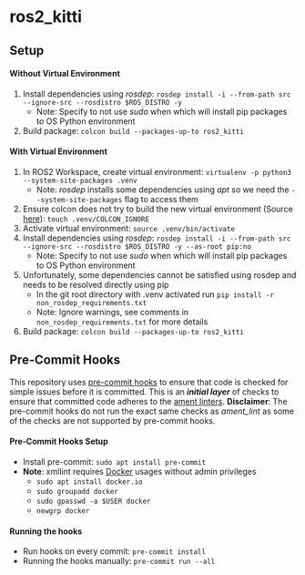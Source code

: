 # ros2_kitti

## Setup

#### Without Virtual Environment

1. Install dependencies using *rosdep*: `rosdep install -i --from-path src --ignore-src --rosdistro $ROS_DISTRO -y`
   * Note: Specify to not use *sudo* when which will install pip packages to OS Python environment
2. Build package: `colcon build --packages-up-to ros2_kitti`

#### With Virtual Environment

1. In ROS2 Workspace, create virtual environment: `virtualenv -p python3 --system-site-packages .venv`
   * Note: *rosdep* installs some dependencies using *apt* so we need the `--system-site-packages` flag to access them
2. Ensure colcon does not try to build the new virtual environment (Source [here](https://docs.ros.org/en/foxy/How-To-Guides/Using-Python-Packages.html)): `touch .venv/COLCON_IGNORE`
3. Activate virtual environment: `source .venv/bin/activate`
4. Install dependencies using *rosdep*: `rosdep install -i --from-path src --ignore-src --rosdistro $ROS_DISTRO -y --as-root pip:no`
   * Note: Specify to not use *sudo* when which will install pip packages to OS Python environment
5. Unfortunately, some dependencies cannot be satisfied using rosdep and needs to be resolved directly using pip
   * In the git root directory with .venv activated run `pip install -r non_rosdep_requirements.txt`
   * Note: Ignore warnings, see comments in `non_rosdep_requirements.txt` for more details
6. Build package: `colcon build --packages-up-to ros2_kitti`

## Pre-Commit Hooks

This repository uses [pre-commit hooks](https://pre-commit.com/) to ensure that code is checked for simple issues before it is committed. This is an ***initial layer*** of checks to ensure that committed code adheres to the [ament linters](https://github.com/ament/ament_lint). **Disclaimer**: The pre-commit hooks do not run the exact same checks as *ament_lint* as some of the checks are not supported by pre-commit hooks.

#### Pre-Commit Hooks Setup

* Install pre-commit: `sudo apt install pre-commit`
* **Note**: xmllint requires [Docker](https://www.docker.com/) usages without admin privileges
  * `sudo apt install docker.io`
  * `sudo groupadd docker`
  * `sudo gpasswd -a $USER docker`
  * `newgrp docker`

#### Running the hooks

* Run hooks on every commit: `pre-commit install`
* Running the hooks manually: `pre-commit run --all`

